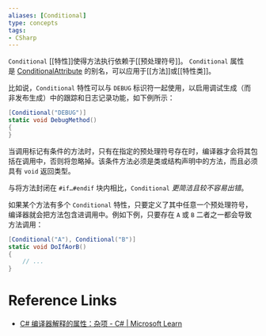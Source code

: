 ```yaml
---
aliases: [Conditional]
type: concepts
tags:
- CSharp
---
```


`Conditional` [[特性]]使得方法执行依赖于[[预处理符号]]。 `Conditional` 属性是 [ConditionalAttribute](https://learn.microsoft.com/zh-cn/dotnet/api/system.diagnostics.conditionalattribute) 的别名，可以应用于[[方法]]或[[特性类]]。

比如说，`Conditional` 特性可以与 `DEBUG` 标识符一起使用，以启用调试生成（而非发布生成）中的跟踪和日志记录功能，如下例所示：

```csharp
[Conditional("DEBUG")]
static void DebugMethod()
{
}
```

当调用标记有条件的方法时，只有在指定的预处理符号存在时，编译器才会将其包括在调用中，否则将忽略掉。该条件方法必须是类或结构声明中的方法，而且必须具有 `void` 返回类型。

与将方法封闭在 `#if…#endif` 块内相比，`Conditional` *更简洁且较不容易出错*。

如果某个方法有多个 `Conditional` 特性，只要定义了其中任意一个预处理符号，编译器就会把方法包含进调用中。例如下例，只要存在 `A` 或 `B` 二者之一都会导致方法调用：

```csharp
[Conditional("A"), Conditional("B")]
static void DoIfAorB()
{
    // ...
}
```

# Reference Links

- [C# 编译器解释的属性：杂项 - C# | Microsoft Learn](https://learn.microsoft.com/zh-cn/dotnet/csharp/language-reference/attributes/general#conditional-attribute)